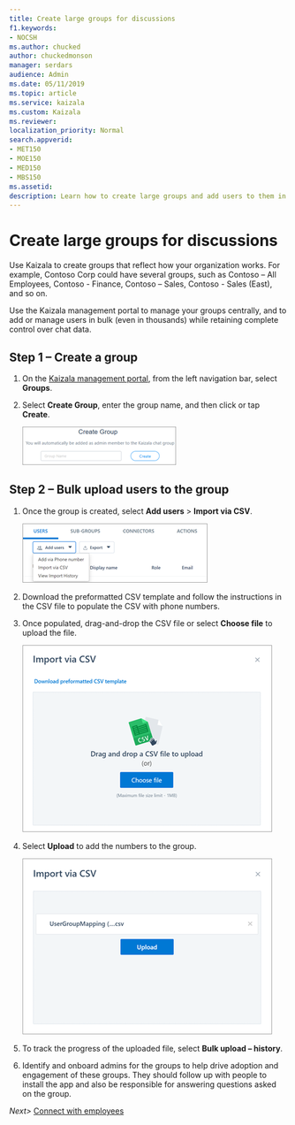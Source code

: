 ```yaml
---
title: Create large groups for discussions
f1.keywords:
- NOCSH
ms.author: chucked
author: chuckedmonson
manager: serdars
audience: Admin
ms.date: 05/11/2019
ms.topic: article
ms.service: kaizala
ms.custom: Kaizala
ms.reviewer: 
localization_priority: Normal
search.appverid:
- MET150
- MOE150
- MED150
- MBS150
ms.assetid: 
description: Learn how to create large groups and add users to them in Kaizala.
---
```


# Create large groups for discussions

Use Kaizala to create groups that reflect how your organization works. For example, Contoso Corp could have several groups, such as Contoso – All Employees, Contoso - Finance, Contoso – Sales, Contoso - Sales (East), and so on.

Use the Kaizala management portal to manage your groups centrally, and to add or manage users in bulk (even in thousands) while retaining complete control over chat data. 

## Step 1 – Create a group

1. On the [Kaizala management portal](https://manage.kaiza.la), from the left navigation bar, select **Groups**.
2. Select **Create Group**, enter the group name, and then click or tap **Create**.

   ![Screenshot of Create Group window](media/create-group.png)

## Step 2 – Bulk upload users to the group 

1. Once the group is created, select **Add users** > **Import via CSV**.

   ![Screenshot of the Import vis CSV option](media/add-users-import-via-csv.png)

2. Download the preformatted CSV template and follow the instructions in the CSV file to populate the CSV with phone numbers. 
3. Once populated, drag-and-drop the CSV file or select **Choose file** to upload the file.

   ![Screenshot of Import via CSV window](media/import-via-csv-choose-file.png)

4. Select **Upload** to add the numbers to the group. 

   ![Screenshot of Import via CSV window](media/import-via-csv-upload.png)

5. To track the progress of the uploaded file, select **Bulk upload – history**.
6. Identify and onboard admins for the groups to help drive adoption and engagement of these groups. They should follow up with people to install the app and also be responsible for answering questions asked on the group.


*Next>* [Connect with employees](connect-with-employees.md)
